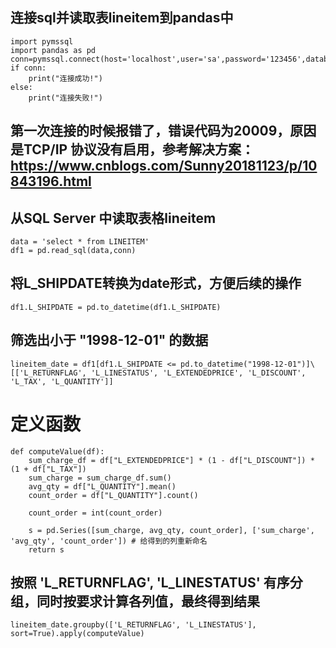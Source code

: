 ## 连接sql并读取表lineitem到pandas中
```{r}
import pymssql
import pandas as pd
conn=pymssql.connect(host='localhost',user='sa',password='123456',database='TPCH')
if conn:
    print("连接成功!")    
else:
    print("连接失败!")
```
## 第一次连接的时候报错了，错误代码为20009，原因是TCP/IP 协议没有启用，参考解决方案：https://www.cnblogs.com/Sunny20181123/p/10843196.html
## 从SQL Server 中读取表格lineitem
```{r}
data = 'select * from LINEITEM'
df1 = pd.read_sql(data,conn)
```
## 将L_SHIPDATE转换为date形式，方便后续的操作
```{r}
df1.L_SHIPDATE = pd.to_datetime(df1.L_SHIPDATE)
```
## 筛选出小于 "1998-12-01" 的数据
```{r}
lineitem_date = df1[df1.L_SHIPDATE <= pd.to_datetime("1998-12-01")]\
[['L_RETURNFLAG', 'L_LINESTATUS', 'L_EXTENDEDPRICE', 'L_DISCOUNT', 'L_TAX', 'L_QUANTITY']]
```
# 定义函数
```{r}
def computeValue(df):
    sum_charge_df = df["L_EXTENDEDPRICE"] * (1 - df["L_DISCOUNT"]) * (1 + df["L_TAX"])
    sum_charge = sum_charge_df.sum()
    avg_qty = df["L_QUANTITY"].mean()
    count_order = df["L_QUANTITY"].count()
    
    count_order = int(count_order) 
    
    s = pd.Series([sum_charge, avg_qty, count_order], ['sum_charge', 'avg_qty', 'count_order']) # 给得到的列重新命名
    return s
```
## 按照 'L_RETURNFLAG', 'L_LINESTATUS' 有序分组，同时按要求计算各列值，最终得到结果
```{r}
lineitem_date.groupby(['L_RETURNFLAG', 'L_LINESTATUS'], sort=True).apply(computeValue)
```
